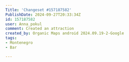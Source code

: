 ```yaml
---
Title: 'Changeset #157187582'
PublishDate: 2024-09-27T20:33:34Z
id: 157187582
user: Anna_pokul
comment: Created an attraction
created_by: Organic Maps android 2024.09.19-2-Google
tags:
- Montenegro
- Bar

---
```

